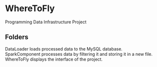 # WhereToFly
Programming Data Infrastructure Project

## Folders
DataLoader loads processed data to the MySQL database.
SparkComponent processes data by filtering it and storing it in a new file.
WhereToFly displays the interface of the project.
